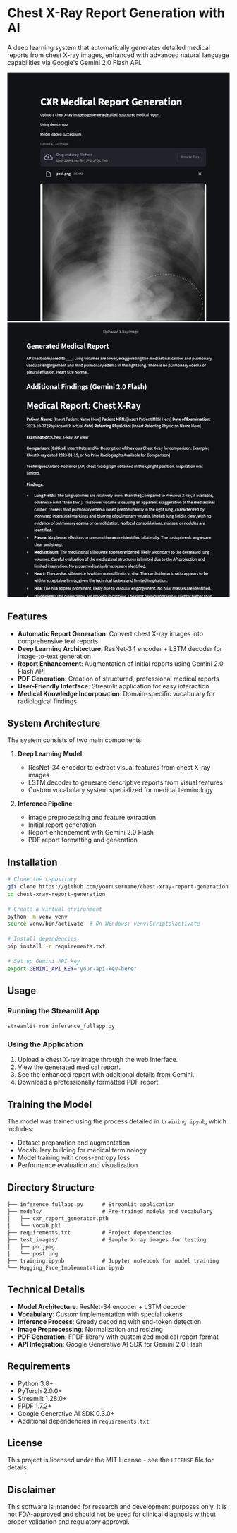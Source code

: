 # Chest X-Ray Report Generation with AI

A deep learning system that automatically generates detailed medical reports from chest X-ray images, enhanced with advanced natural language capabilities via Google's Gemini 2.0 Flash API.

![Demo of CXR Report Generation](demo/d.png)
![Demo 2 of CXR Report Generation](demo/d1.png)
## Features

- **Automatic Report Generation**: Convert chest X-ray images into comprehensive text reports
- **Deep Learning Architecture**: ResNet-34 encoder + LSTM decoder for image-to-text generation
- **Report Enhancement**: Augmentation of initial reports using Gemini 2.0 Flash API
- **PDF Generation**: Creation of structured, professional medical reports
- **User-Friendly Interface**: Streamlit application for easy interaction
- **Medical Knowledge Incorporation**: Domain-specific vocabulary for radiological findings

## System Architecture

The system consists of two main components:

1. **Deep Learning Model**:
   - ResNet-34 encoder to extract visual features from chest X-ray images
   - LSTM decoder to generate descriptive reports from visual features
   - Custom vocabulary system specialized for medical terminology

2. **Inference Pipeline**:
   - Image preprocessing and feature extraction
   - Initial report generation
   - Report enhancement with Gemini 2.0 Flash
   - PDF report formatting and generation

## Installation

```bash
# Clone the repository
git clone https://github.com/yourusername/chest-xray-report-generation.git
cd chest-xray-report-generation

# Create a virtual environment
python -m venv venv
source venv/bin/activate  # On Windows: venv\Scripts\activate

# Install dependencies
pip install -r requirements.txt

# Set up Gemini API key
export GEMINI_API_KEY="your-api-key-here"
```

## Usage

### Running the Streamlit App

```bash
streamlit run inference_fullapp.py
```

### Using the Application

1. Upload a chest X-ray image through the web interface.
2. View the generated medical report.
3. See the enhanced report with additional details from Gemini.
4. Download a professionally formatted PDF report.

## Training the Model

The model was trained using the process detailed in `training.ipynb`, which includes:

- Dataset preparation and augmentation
- Vocabulary building for medical terminology
- Model training with cross-entropy loss
- Performance evaluation and visualization

## Directory Structure

```
├── inference_fullapp.py      # Streamlit application
├── models/                   # Pre-trained models and vocabulary
│   ├── cxr_report_generator.pth
│   └── vocab.pkl
├── requirements.txt          # Project dependencies
├── test_images/              # Sample X-ray images for testing
│   ├── pn.jpeg
│   └── post.png
├── training.ipynb            # Jupyter notebook for model training
└── Hugging_Face_Implementation.ipynb
```

## Technical Details

- **Model Architecture**: ResNet-34 encoder + LSTM decoder
- **Vocabulary**: Custom implementation with special tokens
- **Inference Process**: Greedy decoding with end-token detection
- **Image Preprocessing**: Normalization and resizing
- **PDF Generation**: FPDF library with customized medical report format
- **API Integration**: Google Generative AI SDK for Gemini 2.0 Flash

## Requirements

- Python 3.8+
- PyTorch 2.0.0+
- Streamlit 1.28.0+
- FPDF 1.7.2+
- Google Generative AI SDK 0.3.0+
- Additional dependencies in `requirements.txt`

## License

This project is licensed under the MIT License - see the `LICENSE` file for details.

## Disclaimer

This software is intended for research and development purposes only. It is not FDA-approved and should not be used for clinical diagnosis without proper validation and regulatory approval.

